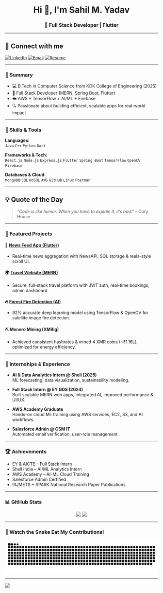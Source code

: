 
<h1 align="center">Hi 👋, I'm Sahil M. Yadav</h1>
<h3 align="center">🚀 Full Stack Developer | Flutter</h3>

---
## 🤝 Connect with me

[![LinkedIn](https://img.shields.io/badge/LinkedIn-Sahilyadav-%230A66C2?style=flat-square&logo=linkedin&logoColor=white&link=https://www.linkedin.com/in/sahilmyadav)](https://www.linkedin.com/in/sahilmyadav/)           [![Email](https://img.shields.io/badge/Email-sahilyadav%40duck.com-%23D14836?style=flat-square&logo=gmail&logoColor=white&link=mailto:sahilyadav@duck.com)](mailto:sahilyadav@duck.com)           [![Resume](https://img.shields.io/badge/Email-Sahil%20Yadav-%23D14836?style=flat-square&logo=readthedocs&logoColor=white&link=https://github.com/sahilmyadav)](https://github.com/sahilmyadav)


---
### 🧠 Summary
- 💻 B.Tech in Computer Science from KDK College of Engineering (2025)
- 🧩 Full Stack Developer (MERN, Spring Boot, Flutter)
- ☁️ AWS + TensorFlow + AI/ML + Firebase
- 🔍 Passionate about building efficient, scalable apps for real-world impact

---

### 🔧 Skills & Tools

**Languages:**  
`Java` `C++` `Python` `Dart`

**Frameworks & Tech:**  
`React.js` `Node.js` `Express.js` `Flutter` `Spring Boot` `TensorFlow` `OpenCV` `Firebase`

**Databases & Cloud:**  
`MongoDB` `SQL` `NoSQL` `AWS` `GitHub` `Linux` `Postman`  

---

## 💡 Quote of the Day

> _"Code is like humor. When you have to explain it, it’s bad."_ – Cory House

---

### 📌 Featured Projects

#### 🚀 [News Feed App (Flutter)](https://github.com/sahilmyadav/newsapp-flutter)
- Real-time news aggregation with NewsAPI, SQL storage & reels-style scroll UI.
  
#### 🌍 [Travel Website (MERN)](https://github.com/sahilmyadav/travel-website-mern-stack)
- Secure, full-stack travel platform with JWT auth, real-time bookings, admin dashboard.

#### 🔥 [Forest Fire Detection (AI)](https://github.com/sahilmyadav/firedetection-Ai)
- 92% accurate deep learning model using TensorFlow & OpenCV for satellite image fire detection.

#### ⛏️ Monero Mining (XMRig)
- Achieved consistent hashrates & mined 4 XMR coins (~₹1.16L), optimized for energy efficiency.

---

### 💼 Internships & Experience

- **AI & Data Analytics Intern @ Shell (2025)**  
  ML forecasting, data visualization, sustainability modeling.

- **Full Stack Intern @ EY GDS (2024)**  
  Built scalable MERN web apps, integrated AI, improved performance & UI/UX.

- **AWS Academy Graduate**  
  Hands-on cloud ML training using AWS services, EC2, S3, and AI workflows.

- **Salesforce Admin @ CSM IT**  
  Automated email verification, user-role management.

---

### 🏆 Achievements

- EY & AICTE – Full Stack Intern  
- Shell India – AI/ML Analytics Intern  
- AWS Academy – AI-ML Cloud Training  
- Salesforce Admin Certified  
- IRJMETS + SPARK National Research Paper Publications  

---
### 📊 GitHub Stats

<p align="center">
  <img src="https://github-readme-stats.vercel.app/api?username=sahilmyadav&show_icons=true&theme=radical" width="48%" />
  <img src="https://github-readme-streak-stats.herokuapp.com/?user=sahilmyadav&theme=radical" width="51%" />
</p>

---

### 🐍 Watch the Snake Eat My Contributions!

![snake gif](https://raw.githubusercontent.com/Platane/snk/output/github-contribution-grid-snake.svg)

---
[![](https://visitcount.itsvg.in/api?id=Sahilmyadav&icon=0&color=0)](https://visitcount.itsvg.in)
